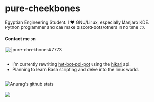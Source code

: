 # pure-cheekbones
Egyptian Engineering Student. I ❤️ GNU/Linux, especially Manjaro KDE. Python programmer and can make discord-bots/others in no time 😏.
#### Contact me on
<a href="https://discordapp.com/channels/@me/747449468864954438/">
  <img align="left" alt="t0va#7773" width="21px" src="https://raw.githubusercontent.com/anuraghazra/anuraghazra/master/assets/discord-round.svg" />
</a> pure-cheekbones#7773
<br />
<br />

- I’m currently rewriting [hot-bot-pol-pot](https://github.com/pure-cheekbones/hot-bot-pol-pot) using the [hikari](https://github.com/hikari-py/hikari) api.
- Planning to learn Bash scripting and delve into the linux world.
<br />

<a href="https://github.com/anuraghazra/github-readme-stats">
  <img align="left" src="https://github-readme-stats.vercel.app/api?username=pure-cheekbones&show_icons=true&include_all_commits=true&theme=onedark" alt="Anurag's github stats" />
</a>

<br />
<br />

<a href="https://github.com/anuraghazra/github-readme-stats">
  <!-- Change the `github-readme-stats.anuraghazra1.vercel.app` to `github-readme-stats.vercel.app`  -->
  <img align="left" src="https://github-readme-stats.vercel.app/api/top-langs/?username=pure-cheekbones&layout=compact&theme=onedark" />
</a>
